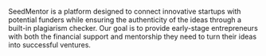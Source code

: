 SeedMentor is a platform designed to connect innovative startups with potential funders while ensuring the authenticity of the ideas through a built-in plagiarism checker. Our goal is to provide early-stage entrepreneurs with both the financial support and mentorship they need to turn their ideas into successful ventures.

